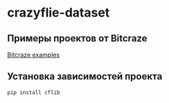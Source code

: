 # crazyflie-dataset

## Примеры проектов от Bitcraze
[Bitcraze examples](https://github.com/bitcraze/crazyflie-lib-python/tree/master/examples)

## Установка зависимостей проекта
`pip install cflib`

